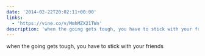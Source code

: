 ```yaml
---
date: '2014-02-22T20:02:11+00:00'
links:
  - 'https://vine.co/v/MmhMZX21TWn'
description: 'when the going gets tough, you have to stick with your friends '
---
```

when the going gets tough, you have to stick with your friends 
